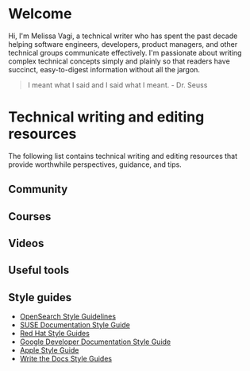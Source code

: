 # Welcome

Hi, I'm Melissa Vagi, a technical writer who has spent the past decade helping software engineers, developers, product managers, and other technical groups communicate effectively. I'm passionate about writing complex technical concepts simply and plainly so that readers have succinct, easy-to-digest information without all the jargon.

> I meant what I said and I said what I meant. - Dr. Seuss

# Technical writing and editing resources

The following list contains technical writing and editing resources that provide worthwhile perspectives, guidance, and tips.

## Community

## Courses

## Videos

## Useful tools

## Style guides

- [OpenSearch Style Guidelines](https://github.com/opensearch-project/documentation-website/blob/main/STYLE_GUIDE.md)
- [SUSE Documentation Style Guide](https://github.com/SUSE/doc-styleguide)
- [Red Hat Style Guides](https://redhat-documentation.github.io/supplementary-style-guide/)
- [Google Developer Documentation Style Guide](https://developers.google.com/style)
- [Apple Style Guide](https://support.apple.com/guide/applestyleguide/welcome/web)
- [Write the Docs Style Guides](https://www.writethedocs.org/guide/writing/style-guides/)
